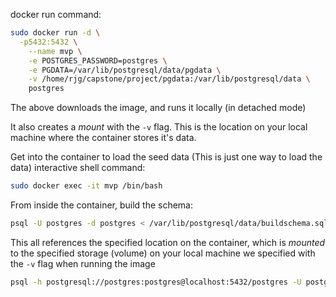 docker run command:
```bash
sudo docker run -d \
  -p5432:5432 \
	--name mvp \
	-e POSTGRES_PASSWORD=postgres \
	-e PGDATA=/var/lib/postgresql/data/pgdata \
	-v /home/rjg/capstone/project/pgdata:/var/lib/postgresql/data \
	postgres
```
The above downloads the image, and runs it locally (in detached mode)

It also creates a _mount_ with the `-v` flag.
This is the location on your local machine where the container stores it's data.

Get into the container to load the seed data
(This is just one way to load the data)
interactive shell command:
```bash
sudo docker exec -it mvp /bin/bash
```

From inside the container, build the schema:
```bash
psql -U postgres -d postgres < /var/lib/postgresql/data/buildschema.sql
```
This all references the specified location on the container, which is _mounted_ to the specified storage (volume) on your local machine we specified with the `-v` flag when running the image

```bash
psql -h postgresql://postgres:postgres@localhost:5432/postgres -U postgres -d postgres -a -f /home/rjg/capstone/project/pgdata/buildschema.sql
```